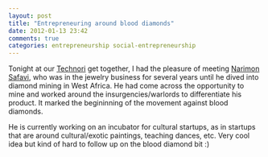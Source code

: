```yaml
---
layout: post
title: "Entrepreneuring around blood diamonds"
date: 2012-01-13 23:42
comments: true
categories: entrepreneurship social-entrepreneurship
---
```


Tonight at our [Technori](http://www.technori.com) get together, I had the pleasure of meeting [Narimon
Safavi](http://www.niacouncil.org/site/PageServer?pagename=About_safavi),
who was in the jewelry business for several years until he dived into
diamond mining in West Africa. He had come across the opportunity to
mine and worked around the insurgencies/warlords to differentiate his
product. It marked the begininning of the movement against blood
diamonds.

He is currently working on an incubator for cultural startups, as in
startups that are around cultural/exotic paintings, teaching dances,
etc. Very cool idea but kind of hard to follow up on the blood diamond
bit :)
